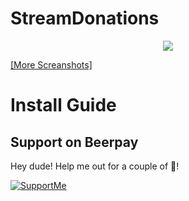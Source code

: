 # StreamDonations
<p align="center"><a href="https://github.com/JsonDeveloper/StreamDonations/wiki/Screanshots"><img src="https://user-images.githubusercontent.com/10038023/54754536-688dcf80-4bec-11e9-9f71-859ed4f7892f.png"></a></p>
<a href="https://github.com/JsonDeveloper/StreamDonations/wiki/Screanshots">[More Screanshots]</a>

# Install Guide


## Support on Beerpay
Hey dude! Help me out for a couple of :beers:!

[![SupportMe](http://stopbullyingdayton.org/wp-content/uploads/2018/05/fixed-donate.png)](https://www.donationalerts.com/r/jquery)
